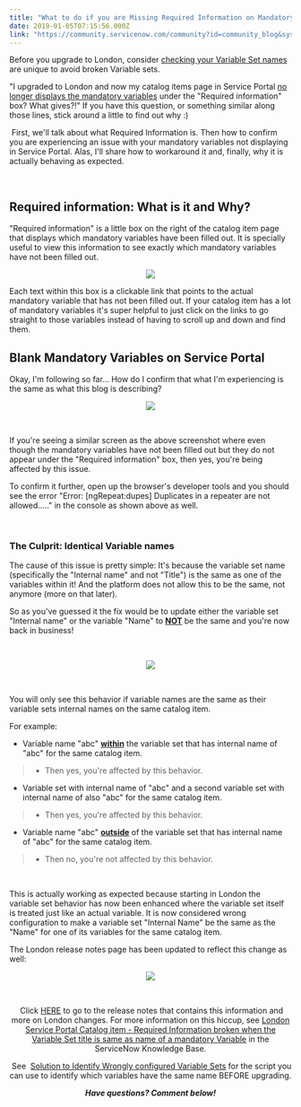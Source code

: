 ```yaml
---
title: "What to do if you are Missing Required Information on Mandatory Variables for Catalog Items on Service Portal in London"
date: 2019-01-05T07:15:56.000Z
link: "https://community.servicenow.com/community?id=community_blog&sys_id=ec4d2479db326b40107d5583ca961983"
---
```

<p>Before you upgrade to London, consider <a href="http://bit.ly/KB0719979" target="_blank" rel="noopener noreferrer nofollow">checking your Variable Set names </a>are unique to avoid broken Variable sets.</p>
<p>&#34;I upgraded to London and now my catalog items page in Service Portal <a href="http://bit.ly/KB0720638" target="_blank" rel="noopener noreferrer nofollow">no longer displays the mandatory variables</a> under the &#34;Required information&#34; box? What gives?!&#34; If you have this question, or something similar along those lines, stick around a little to find out why :)</p>
<p> First, we&#39;ll talk about what Required Information is. Then how to confirm you are experiencing an issue with your mandatory variables not displaying in Service Portal. Alas, I&#39;ll share how to workaround it and, finally, why it is actually behaving as expected. </p>
<p> </p>
<h2>Required information: What is it and Why?</h2>
<p>&#34;Required information&#34; is a little box on the right of the catalog item page that displays which mandatory variables have been filled out. It is specially useful to view this information to see exactly which mandatory variables have not been filled out. </p>
<center><img style="max-width: 100%; max-height: 480px;" src="bc2d6879db326b40107d5583ca961992.iix" /></center>
<p>Each text within this box is a clickable link that points to the actual mandatory variable that has not been filled out. If your catalog item has a lot of mandatory variables it&#39;s super helpful to just click on the links to go straight to those variables instead of having to scroll up and down and find them.</p>
<h2>Blank Mandatory Variables on Service Portal</h2>
<p>Okay, I&#39;m following so far... How do I confirm that what I&#39;m experiencing is the same as what this blog is describing?</p>
<center><img style="max-width: 100%; max-height: 480px;" src="ecdee43ddb326b40107d5583ca961910.iix" /></center>
<p> </p>
<p>If you&#39;re seeing a similar screen as the above screenshot where even though the mandatory variables have not been filled out but they do not appear under the &#34;Required information&#34; box, then yes, you&#39;re being affected by this issue.</p>
<p>To confirm it further, open up the browser&#39;s developer tools and you should see the error &#34;Error: [ngRepeat:dupes] Duplicates in a repeater are not allowed.....&#34; in the console as shown above as well.</p>
<p> </p>
<h3>The Culprit: Identical Variable names</h3>
<p>The cause of this issue is pretty simple: It&#39;s because the variable set name (specifically the &#34;Internal name&#34; and not &#34;Title&#34;) is the same as one of the variables within it! And the platform does not allow this to be the same, not anymore (more on that later).</p>
<p>So as you&#39;ve guessed it the fix would be to update either the variable set &#34;Internal name&#34; or the variable &#34;Name&#34; to <strong><span style="text-decoration: underline;">NOT</span></strong> be the same and you&#39;re now back in business!</p>
<p> </p>
<center><img style="max-width: 100%; max-height: 480px;" src="72813871db726b40107d5583ca96190e.iix" /></center>
<p>  </p>
<p>You will only see this behavior if variable names are the same as their variable sets internal names on the same catalog item.</p>
<p>For example:</p>
<ul><li>Variable name &#34;abc&#34; <span style="text-decoration: underline;"><strong>within</strong></span> the variable set that has internal name of &#34;abc&#34; for the same catalog item.</li></ul>
<blockquote>
<ul><li style="text-align: left;">Then yes, you&#39;re affected by this behavior.</li></ul>
</blockquote>
<ul><li>Variable set with internal name of &#34;abc&#34; and a second variable set with internal name of also &#34;abc&#34; for the same catalog item.</li></ul>
<blockquote>
<ul><li>Then yes, you&#39;re affected by this behavior.</li></ul>
</blockquote>
<ul><li>Variable name &#34;abc&#34; <span style="text-decoration: underline;"><strong>outside</strong></span> of the variable set that has internal name of &#34;abc&#34; for the same catalog item.</li></ul>
<blockquote>
<ul><li>Then no, you&#39;re not affected by this behavior.</li></ul>
</blockquote>
<p> </p>
<p>This is actually working as expected because starting in London the variable set behavior has now been enhanced where the variable set itself is treated just like an actual variable. It is now considered wrong configuration to make a variable set &#34;Internal Name&#34; be the same as the &#34;Name&#34; for one of its variables for the same catalog item.</p>
<p>The London release notes page has been updated to reflect this change as well:</p>
<center><img style="max-width: 100%; max-height: 480px;" src="8b93bc35db726b40107d5583ca961944.iix" /></center>
<p> </p>
<p style="text-align: center;"> Click <a href="https://docs.servicenow.com/bundle/london-release-notes/page/release-notes/it-service-management/service-catalog-rn.html" target="_blank" rel="noopener noreferrer nofollow">HERE</a> to go to the release notes that contains this information and more on London changes. For more information on this hiccup, see <a href="http://bit.ly/KB0720638" target="_blank" rel="noopener noreferrer nofollow">London Service Portal Catalog item - Required Information broken when the Variable Set title is same as name of a mandatory Variable</a> in the ServiceNow Knowledge Base.</p>
<p style="text-align: center;"> See  <a href="http://bit.ly/KB0719979" target="_blank" rel="noopener noreferrer nofollow">Solution to Identify Wrongly configured Variable Sets</a> for the script you can use to identify which variables have the same name BEFORE upgrading.</p>
<p style="text-align: center;"><em><strong>Have questions? Comment below!</strong></em></p>
<p> </p>
<p> </p>
